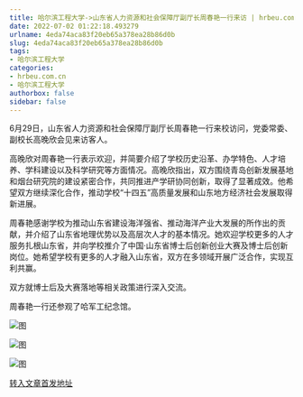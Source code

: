 ```yaml
---
title: 哈尔滨工程大学->山东省人力资源和社会保障厅副厅长周春艳一行来访 | hrbeu.com.cn
date: 2022-07-02 01:22:18.493279
urlname: 4eda74aca83f20eb65a378ea28b86d0b
slug: 4eda74aca83f20eb65a378ea28b86d0b
tags: 
- 哈尔滨工程大学
categories:
- hrbeu.com.cn
- 哈尔滨工程大学
authorbox: false
sidebar: false
---
```

6月29日，山东省人力资源和社会保障厅副厅长周春艳一行来校访问，党委常委、副校长高晚欣会见来访客人。

高晚欣对周春艳一行表示欢迎，并简要介绍了学校历史沿革、办学特色、人才培养、学科建设以及科学研究等方面情况。高晚欣指出，双方围绕青岛创新发展基地和烟台研究院的建设紧密合作，共同推进产学研协同创新，取得了显著成效。他希望双方继续深化合作，推动学校“十四五”高质量发展和山东地方经济社会发展取得新进展。
<!--more-->


周春艳感谢学校为推动山东省建设海洋强省、推动海洋产业大发展的所作出的贡献，并介绍了山东省地理优势以及高层次人才的基本情况。她欢迎学校更多的人才服务扎根山东省，并向学校推介了中国·山东省博士后创新创业大赛及博士后创新岗位。她希望学校有更多的人才融入山东省，双方在多领域开展广泛合作，实现互利共赢。

双方就博士后及大赛落地等相关政策进行深入交流。

周春艳一行还参观了哈军工纪念馆。

![图](http://gongxue.cn/__local/7/D2/02/13200ADD34D8FA9C0A7CD413D99_AD163D52_1BCA6.jpg)

![图](http://gongxue.cn/__local/A/E3/AE/B2B481487535A0F6FF76CCA9BE5_CD71F535_1DF33.jpg)

![图](http://gongxue.cn/__local/E/D5/96/D4CB4C1D79D2A99FADA3AB43420_BF1C6324_29BB4.jpg)

[转入文章首发地址](http://gongxue.cn/info/1141/72282.htm)